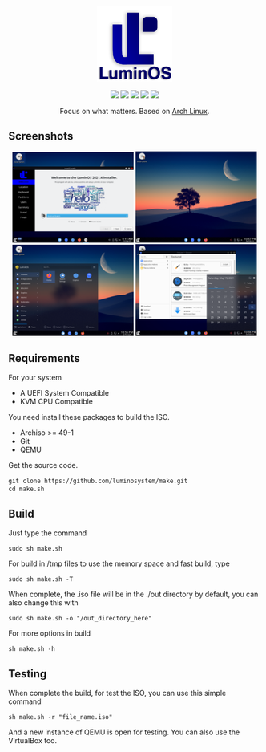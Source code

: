 
<p align="center">
<a href="https://luminos.github.io"><img src="./docs/images/logo.png" height="150" width="150" alt="LuminOS"></a>
</p>

<p align="center">
  <img src="https://img.shields.io/badge/Maintained%3F-Yes-green?style=flat-square">
  <img src="https://img.shields.io/github/license/luminosystem/make.sh?style=flat-square">
  <img src="https://img.shields.io/github/stars/luminosystem/make.sh?style=flat-square">
  <img src="https://img.shields.io/github/forks/luminosystem/make.sh?color=teal&style=flat-square">
  <img src="https://img.shields.io/github/issues/luminosystem/make.sh?color=violet&style=flat-square">
</p>

<p align="center">
Focus on what matters. Based on <a href="https://www.archlinux.org">Arch Linux</a>.
</p>

## Screenshots

<p float="left" align="center">
  <img src="./docs/images/screenshot/1.png" width="48%" />
  <img src="./docs/images/screenshot/2.png" width="48%" />
  <img src="./docs/images/screenshot/3.png" width="48%" />
  <img src="./docs/images/screenshot/4.png" width="48%" />
</p>

## Requirements

For your system
 - A UEFI System Compatible
 - KVM CPU Compatible

You need install these packages to build the ISO.

 - Archiso >= 49-1
 - Git
 - QEMU

Get the source code.

    git clone https://github.com/luminosystem/make.git
    cd make.sh

## Build

Just type the command

    sudo sh make.sh

For build in /tmp files to use the memory space and fast build, type

    sudo sh make.sh -T

When complete, the .iso file will be in the ./out directory by default, you can also change this with

    sudo sh make.sh -o "/out_directory_here"

For more options in build

    sh make.sh -h

## Testing

When complete the build, for test the ISO, you can use this simple command

    sh make.sh -r "file_name.iso"

And a new instance of QEMU is open for testing. You can also use the VirtualBox too.
